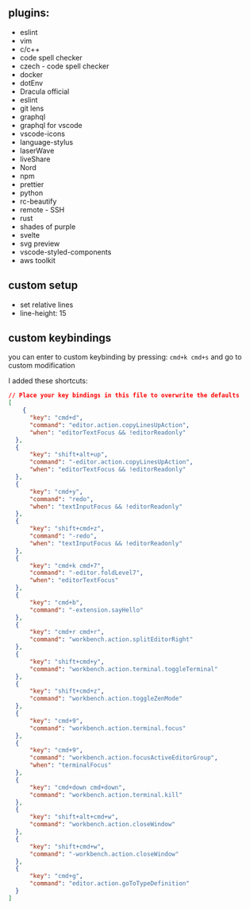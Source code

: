 ## plugins: 
- eslint
- vim
- c/c++
- code spell checker
- czech - code spell checker
- docker
- dotEnv
- Dracula official
- eslint
- git lens
- graphql
- graphql for vscode
- vscode-icons
- language-stylus
- laserWave
- liveShare
- Nord
- npm
- prettier
- python
- rc-beautify
- remote - SSH
- rust
- shades of purple
- svelte
- svg preview
- vscode-styled-components
- aws toolkit



## custom setup
- set relative lines
- line-height: 15

## custom keybindings
you can enter to custom keybinding by pressing: `cmd+k cmd+s` and go to custom 
modification


I added these shortcuts:

```json
// Place your key bindings in this file to overwrite the defaults
[
    {
      "key": "cmd+d",
      "command": "editor.action.copyLinesUpAction",
      "when": "editorTextFocus && !editorReadonly"
  },
  {
      "key": "shift+alt+up",
      "command": "-editor.action.copyLinesUpAction",
      "when": "editorTextFocus && !editorReadonly"
  },
  {
      "key": "cmd+y",
      "command": "redo",
      "when": "textInputFocus && !editorReadonly"
  },
  {
      "key": "shift+cmd+z",
      "command": "-redo",
      "when": "textInputFocus && !editorReadonly"
  },
  {
      "key": "cmd+k cmd+7",
      "command": "-editor.foldLevel7",
      "when": "editorTextFocus"
  },
  {
      "key": "cmd+b",
      "command": "-extension.sayHello"
  },
  {
      "key": "cmd+r cmd+r",
      "command": "workbench.action.splitEditorRight"
  },
  {
      "key": "shift+cmd+y",
      "command": "workbench.action.terminal.toggleTerminal"
  },
  {
      "key": "shift+cmd+z",
      "command": "workbench.action.toggleZenMode"
  },
  {
      "key": "cmd+9",
      "command": "workbench.action.terminal.focus"
  },
  {
      "key": "cmd+9",
      "command": "workbench.action.focusActiveEditorGroup",
      "when": "terminalFocus"
  },
  {
      "key": "cmd+down cmd+down",
      "command": "workbench.action.terminal.kill"
  },
  {
      "key": "shift+alt+cmd+w",
      "command": "workbench.action.closeWindow"
  },
  {
      "key": "shift+cmd+w",
      "command": "-workbench.action.closeWindow"
  },
  {
      "key": "cmd+g",
      "command": "editor.action.goToTypeDefinition"
  }
]
```